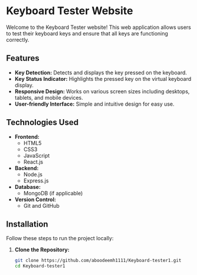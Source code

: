 # Keyboard Tester Website

Welcome to the Keyboard Tester website! This web application allows users to test their keyboard keys and ensure that all keys are functioning correctly.

## Features

- **Key Detection:** Detects and displays the key pressed on the keyboard.
- **Key Status Indicator:** Highlights the pressed key on the virtual keyboard display.
- **Responsive Design:** Works on various screen sizes including desktops, tablets, and mobile devices.
- **User-friendly Interface:** Simple and intuitive design for easy use.

## Technologies Used

- **Frontend:** 
  - HTML5
  - CSS3
  - JavaScript
  - React.js
- **Backend:** 
  - Node.js
  - Express.js
- **Database:** 
  - MongoDB (if applicable)
- **Version Control:** 
  - Git and GitHub

## Installation

Follow these steps to run the project locally:

1. **Clone the Repository:**
   ```sh
   git clone https://github.com/aboodeemh1111/Keyboard-tester1.git
   cd Keyboard-tester1
